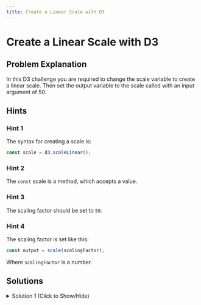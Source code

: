 ```yaml
---
title: Create a Linear Scale with D3
---
```

# Create a Linear Scale with D3

## Problem Explanation
In this D3 challenge you are required to change the scale variable to create a linear scale. Then set the output variable to the scale called with an input argument of 50.

## Hints

### Hint 1

The syntax for creating a scale is:
```javascript
const scale = d3.scaleLinear();
```

### Hint 2

The `const` scale is a method, which accepts a value.

### Hint 3

The scaling factor should be set to `50`.

### Hint 4

The scaling factor is set like this:
```javascript
const output = scale(scalingFactor);
```
Where `scalingFactor` is a number.

## Solutions

<details><summary>Solution 1 (Click to Show/Hide)</summary>
To solve this challenge, the `scale` variable has to be re-initialized with a D3 scale ans the scaling factor in the output has to be set to `50`, to do this, change you code to look like this:

```html
<body>
  <script>
    const scale = d3.scaleLinear();
    const output = scale(50);
    d3.select("body")
      .append("h2")
      .text(output);
  </script>
</body>
```
</details>
